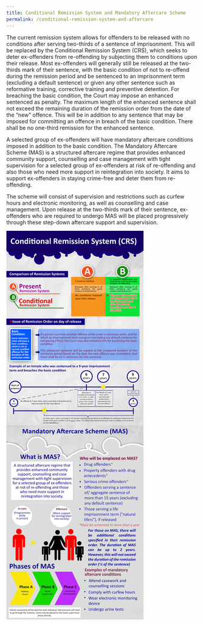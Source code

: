 ```yaml
---
title: Conditional Remission System and Mandatory Aftercare Scheme
permalink: /conditional-remission-system-and-aftercare
---
```

The current remission system allows for offenders to be released with no conditions after serving two-thirds of a sentence of imprisonment. This will be replaced by the Conditional Remission System (CRS), which seeks to deter ex-offenders from re-offending by subjecting them to conditions upon their release. Most ex-offenders will generally still be released at the two-thirds mark of their sentence, with the basic condition of not to re-offend during the remission period and be sentenced to an imprisonment term (excluding a default sentence) or given any other sentence such as reformative training, corrective training and preventive detention. For breaching the basic condition, the Court may impose an enhanced sentenced as penalty. The maximum length of the enhanced sentence shall not exceed the remaining duration of the remission order from the date of the “new” offence. This will be in addition to any sentence that may be imposed for committing an offence in breach of the basic condition. There shall be no one-third remission for the enhanced sentence.

A selected group of ex-offenders will have mandatory aftercare conditions imposed in addition to the basic condition. The Mandatory Aftercare Scheme (MAS) is a structured aftercare regime that provides enhanced community support, counselling and case management with tight supervision for a selected group of ex-offenders at risk of re-offending and also those who need more support in reintegration into society. It aims to support ex-offenders in staying crime-free and deter them from re-offending.

The scheme will consist of supervision and restrictions such as curfew hours and electronic monitoring, as well as counselling and case management. Upon release at the two-thirds mark of their sentence, ex-offenders who are required to undergo MAS will be placed progressively through these step-down aftercare support and supervision.

![Alt text for image on Isomer site](/images/image-library/conditional-remission.jpg)
